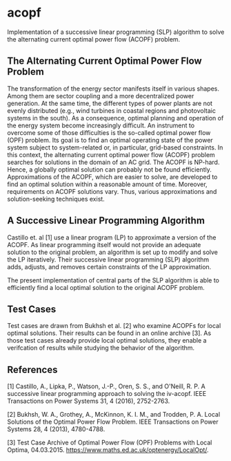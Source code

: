 # acopf
Implementation of a successive linear programming (SLP) algorithm to solve the alternating current optimal power flow (ACOPF) problem.

## The Alternating Current Optimal Power Flow Problem
The transformation of the energy sector manifests itself in various shapes. Among them are sector coupling and a more decentralized power generation. At the same time, the different types of power plants are not evenly distributed (e.g., wind turbines in coastal regions and photovoltaic systems in the south). As a consequence, optimal planning and operation of the energy system become increasingly difficult. An instrument to overcome some of those difficulties is the so-called optimal power flow (OPF) problem. Its goal is to find an optimal operating state of the power system subject to system-related or, in particular, grid-based constraints. In this context, the alternating current optimal power flow (ACOPF) problem searches for solutions in the domain of an AC grid.
The ACOPF is NP-hard. Hence, a globally optimal solution can probably not be found efficiently. Approximations of the ACOPF, which are easier to solve, are developed to find an optimal solution within a reasonable amount of time. Moreover, requirements on ACOPF solutions vary. Thus, various approximations and solution-seeking techniques exist.

## A Successive Linear Programming Algorithm
Castillo et. al [1] use a linear program (LP) to approximate a version of the ACOPF. As linear programming itself would not provide an adequate solution to the original problem, an algorithm is set up to modify and solve the LP iteratively. Their successive linear programming (SLP) algorithm adds, adjusts, and removes certain constraints of the LP approximation.

The present implementation of central parts of the SLP algorithm is able to efficiently find a local optimal solution to the original ACOPF problem.

## Test Cases
Test cases are drawn from Bukhsh et al. [2] who examine ACOPFs for local optimal solutions. Their results can be found in an online archive [3]. As those test cases already provide local optimal solutions, they enable a verifcation of results while studying the behavior of the algorithm.

## References
[1] Castillo, A., Lipka, P., Watson, J.-P., Oren, S. S., and O'Neill, R. P. A successive linear programming approach to solving the iv-acopf. IEEE Transactions on Power Systems 31, 4 (2016), 2752-2763.

[2] Bukhsh, W. A., Grothey, A., McKinnon, K. I. M., and Trodden, P. A. Local Solutions of the Optimal Power Flow Problem. IEEE Transactions on Power Systems 28, 4 (2013), 4780-4788.

[3] Test Case Archive of Optimal Power Flow (OPF) Problems with Local Optima, 04.03.2015. https://www.maths.ed.ac.uk/optenergy/LocalOpt/.
